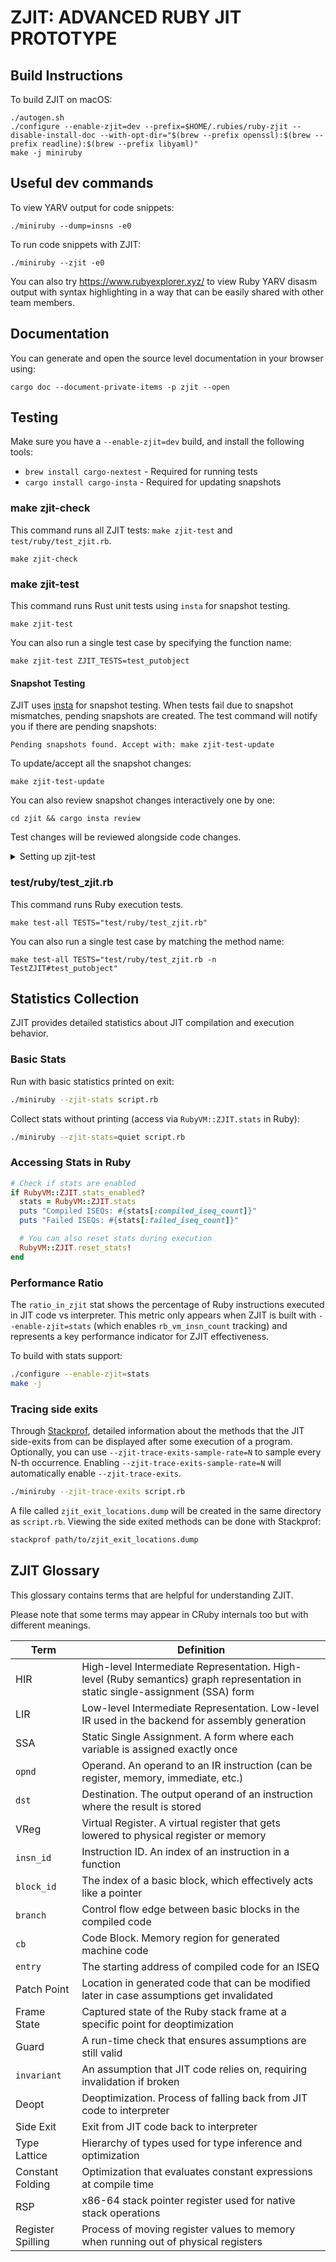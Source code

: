 # ZJIT: ADVANCED RUBY JIT PROTOTYPE

## Build Instructions

To build ZJIT on macOS:
```
./autogen.sh
./configure --enable-zjit=dev --prefix=$HOME/.rubies/ruby-zjit --disable-install-doc --with-opt-dir="$(brew --prefix openssl):$(brew --prefix readline):$(brew --prefix libyaml)"
make -j miniruby
```

## Useful dev commands

To view YARV output for code snippets:
```
./miniruby --dump=insns -e0
```

To run code snippets with ZJIT:
```
./miniruby --zjit -e0
```

You can also try https://www.rubyexplorer.xyz/ to view Ruby YARV disasm output with syntax highlighting
in a way that can be easily shared with other team members.

## Documentation

You can generate and open the source level documentation in your browser using:
```
cargo doc --document-private-items -p zjit --open
```

## Testing

Make sure you have a `--enable-zjit=dev` build, and install the following tools:
- `brew install cargo-nextest` - Required for running tests
- `cargo install cargo-insta` - Required for updating snapshots

### make zjit-check

This command runs all ZJIT tests: `make zjit-test` and `test/ruby/test_zjit.rb`.

```
make zjit-check
```

### make zjit-test

This command runs Rust unit tests using `insta` for snapshot testing.

```
make zjit-test
```

You can also run a single test case by specifying the function name:

```
make zjit-test ZJIT_TESTS=test_putobject
```

#### Snapshot Testing

ZJIT uses [insta](https://insta.rs/) for snapshot testing. When tests fail due to snapshot mismatches, pending snapshots are created. The test command will notify you if there are pending snapshots:

```
Pending snapshots found. Accept with: make zjit-test-update
```

To update/accept all the snapshot changes:

```
make zjit-test-update
```

You can also review snapshot changes interactively one by one:

```
cd zjit && cargo insta review
```

Test changes will be reviewed alongside code changes.

<details>

<summary>Setting up zjit-test</summary>

ZJIT uses `cargo-nextest` for Rust unit tests instead of `cargo test`.
`cargo-nextest` runs each test in its own process, which is valuable since
CRuby only supports booting once per process, and most APIs are not thread
safe. Use `brew install cargo-nextest` to install it on macOS, otherwise, refer
to <https://nexte.st/docs/installation/pre-built-binaries/> for installation
instructions.

Since it uses Cargo, you'll also need a `configure --enable-zjit=dev ...` build
for `make zjit-test`. Since the tests need to link against CRuby, directly
calling `cargo test`, or `cargo nextest` likely won't build. Make sure to
use `make`.

</details>

### test/ruby/test\_zjit.rb

This command runs Ruby execution tests.

```
make test-all TESTS="test/ruby/test_zjit.rb"
```

You can also run a single test case by matching the method name:

```
make test-all TESTS="test/ruby/test_zjit.rb -n TestZJIT#test_putobject"
```

## Statistics Collection

ZJIT provides detailed statistics about JIT compilation and execution behavior.

### Basic Stats

Run with basic statistics printed on exit:

```bash
./miniruby --zjit-stats script.rb
```

Collect stats without printing (access via `RubyVM::ZJIT.stats` in Ruby):

```bash
./miniruby --zjit-stats=quiet script.rb
```

### Accessing Stats in Ruby

```ruby
# Check if stats are enabled
if RubyVM::ZJIT.stats_enabled?
  stats = RubyVM::ZJIT.stats
  puts "Compiled ISEQs: #{stats[:compiled_iseq_count]}"
  puts "Failed ISEQs: #{stats[:failed_iseq_count]}"

  # You can also reset stats during execution
  RubyVM::ZJIT.reset_stats!
end
```

### Performance Ratio

The `ratio_in_zjit` stat shows the percentage of Ruby instructions executed in JIT code vs interpreter. This metric only appears when ZJIT is built with `--enable-zjit=stats` (which enables `rb_vm_insn_count` tracking) and represents a key performance indicator for ZJIT effectiveness.

To build with stats support:

```bash
./configure --enable-zjit=stats
make -j
```

### Tracing side exits

Through [Stackprof](https://github.com/tmm1/stackprof), detailed information about the methods that the JIT side-exits from can be displayed after some execution of a program. Optionally, you can use `--zjit-trace-exits-sample-rate=N` to sample every N-th occurrence. Enabling `--zjit-trace-exits-sample-rate=N` will automatically enable `--zjit-trace-exits`.

```bash
./miniruby --zjit-trace-exits script.rb
```

A file called `zjit_exit_locations.dump` will be created in the same directory as `script.rb`. Viewing the side exited methods can be done with Stackprof:

```bash
stackprof path/to/zjit_exit_locations.dump
```

## ZJIT Glossary

This glossary contains terms that are helpful for understanding ZJIT.

Please note that some terms may appear in CRuby internals too but with different meanings.

| Term | Definition |
| ---  | -----------|
| HIR | High-level Intermediate Representation. High-level (Ruby semantics) graph representation in static single-assignment (SSA) form |
| LIR | Low-level Intermediate Representation. Low-level IR used in the backend for assembly generation |
| SSA | Static Single Assignment. A form where each variable is assigned exactly once |
| `opnd` | Operand. An operand to an IR instruction (can be register, memory, immediate, etc.) |
| `dst` | Destination. The output operand of an instruction where the result is stored |
| VReg | Virtual Register. A virtual register that gets lowered to physical register or memory |
| `insn_id` | Instruction ID. An index of an instruction in a function |
| `block_id` | The index of a basic block, which effectively acts like a pointer |
| `branch` | Control flow edge between basic blocks in the compiled code |
| `cb` | Code Block. Memory region for generated machine code |
| `entry` | The starting address of compiled code for an ISEQ |
| Patch Point | Location in generated code that can be modified later in case assumptions get invalidated |
| Frame State | Captured state of the Ruby stack frame at a specific point for deoptimization |
| Guard | A run-time check that ensures assumptions are still valid |
| `invariant` | An assumption that JIT code relies on, requiring invalidation if broken |
| Deopt | Deoptimization. Process of falling back from JIT code to interpreter |
| Side Exit | Exit from JIT code back to interpreter |
| Type Lattice | Hierarchy of types used for type inference and optimization |
| Constant Folding | Optimization that evaluates constant expressions at compile time |
| RSP | x86-64 stack pointer register used for native stack operations |
| Register Spilling | Process of moving register values to memory when running out of physical registers |
